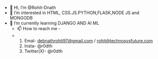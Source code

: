 - 👋 Hi, I’m @Rohit-Dnath
- 👀 I’m interested in HTML, CSS.JS.PYTHON,FLASK,NODE JS and MONGODB
- 🌱 I’m currently learning DJANGO AND AI ML
  - 📫 How to reach me -
  -    1. Emal- debnathrohit97@gmail.com / rohit@technosysfuture.com
       2. Insta- @r0dth
       3. Twitter(X)- @r0dth

<!---
Rohit-Dnath/Rohit-Dnath is a ✨ special ✨ repository because its `README.md` (this file) appears on your GitHub profile.
You can click the Preview link to take a look at your changes.
--->
